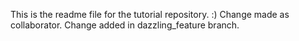 This is the readme file for the tutorial repository. :)
Change made as collaborator.
Change added in dazzling_feature branch.